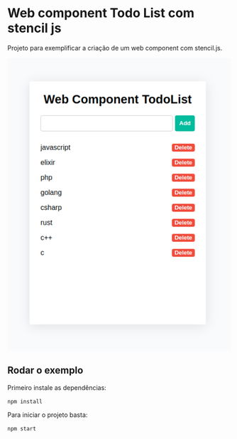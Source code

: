# Web component Todo List com stencil js

Projeto para exemplificar a criação de um web component com stencil.js.

![screenshots do exemplo](web-component.png)

## Rodar o exemplo

Primeiro instale as dependências:

```shell
npm install
```

Para iniciar o projeto basta:

```shell
npm start
```
